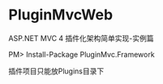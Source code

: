 PluginMvcWeb
============

ASP.NET MVC 4 插件化架构简单实现-实例篇

PM> Install-Package PluginMvc.Framework 

插件项目只能放Plugins目录下
